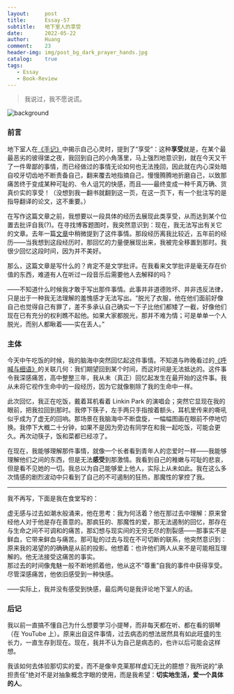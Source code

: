 ```yaml
---
layout:     post
title:      Essay-57
subtitle:   地下室人的享受
date:       2022-05-22
author:     Huang
comment:    23
header-img: img/post_bg_dark_prayer_hands.jpg
catalog:    true
tags:
   - Essay
   - Book-Review
---
```


> 我说过，我不愿说谎。

![background](https://huang-feiyu.github.io/img/post_bg_dark_prayer_hands.jpg)

### 前言

地下室人在[《手记》](https://xn--29s704loyd.com/2021/05/25/Notes-from-Underground/)中揭示自己心灵时，提到了“享受”：这种**享受**就是，在某个最最恶劣的彼得堡之夜，我回到自己的小角落里，马上强烈地意识到，就在今天又干了一件卑鄙的事情，而已经做过的事情无论如何也无法挽回，因此就在内心深处暗自咬牙切齿地不断责备自己，翻来覆去地指摘自己，慢慢腾腾地折磨自己，以致那痛苦终于变成某种可耻的、令人诅咒的快感，而且——最终变成一种千真万确、货真价实的享受！（没想到我一翻书就翻到这一页，在这一页下，有一个批注写的是指导翻译的论文，这不重要。）

在写作这篇文章之前，我想要以一段具体的经历去展现此类享受，从而达到某个位置去批评自我(?)。在寻找博客题图时，我突然意识到：现在，我无法写出有关它的文章。去年一篇[文章](https://xn--29s704loyd.com/2021/11/13/Happy-Birthday/#para-2)中稍微提到了这件事情。那段经历离我比较近，五年前的经历——当我想到这段经历时，那回忆的力量便展现出来，我被完全移置到那时。我很少回忆这段时间，因为并不美好。

那么，这篇文章是写什么的？肯定不是文学批评。在我看来文学批评是毫无存在价值的东西，难道有人在听过一段音乐后需要他人去解释的吗？

——不知道什么时候我才敢于写出那件事情。此事并非道德败坏、并非违反法律，只是出于一种我无法理解的羞愧感才无法写出。“脱光了衣服，他在他们面前好像自己也觉得自己有罪了，差不多承认自己确实一下子比他们都矮了一截，好像他们现在已有充分的权利瞧不起他。如果大家都脱光，那并不难为情；可是单单一个人脱光，而别人都瞅着——实在丢人。”

### 主体

今天中午吃饭的时候，我的脑海中突然回忆起这件事情。不知道与昨晚看过的[《呼喊与细语》](https://movie.douban.com/subject/1296147/)的关联几何：我们期望回到某个时间，而这时间是无法抵达的。这件事令我深感痛苦，高中整整三年，我从未（真正）回忆起发生在最开始的这件事。我从未将它视作生命中的一段经历，因为它就像剔除了我的生命中一样。

此次回忆，我正在吃饭，戴着耳机看着 Linkin Park 的演唱会；突然它显现在我的眼前，把我拉回到那时。我停下筷子，左手两只手指按着额头，耳机里传来的嘶吼似乎成为了虚无的回响。那场景在我脑海中不断盘旋，一幅幅图画在眼前不停地切换。我停下大概二十分钟，如果不是因为旁边有同学在和我一起吃饭，可能会更久。再次动筷子，饭和菜都已经凉了。

在现在，我能够理解那件事情，就像一个长者看到青年人的恋爱时一样——我能够理解他们之间的东西，但是无法**感受**到那激情。我看到自己的稚嫩与可耻的悲哀，但是看不见她的一切。我总以为自己能够爱上他人，实际上从未如此。我在这么多次情感的剧烈波动中只看到了自己的不可遏制的狂热，那魔性的掌控了我。

---

我不再写，下面是我在食堂写的：

虚无感与过去如潮水般涌来，他在思考：我为何活着？他在那过去中理解：原来曾经他人对于他是存在善意的。那疯狂的、那魔性的爱，那无法遏制的回忆，那存在与生命之间不可调和的痛苦，那幻想与现实间的无穷无尽的割裂感——那事实不是鲜血，它带来鲜血与痛苦。那可耻的过去与现在不可切断的联系，他突然意识到：原来我的渴望的的确确是从前的投影。他想着：也许他们两人从来不是可能相互理解的。他无法接受这痛苦的事实。<br/>那过去的时间像鬼魅一般不断地抓着他，他从这不“尊重”自我的事件中获得享受。尽管深感痛苦，他依旧感受到一种快感。

——实际上，我并没有感受到快感，最后两句是我评论地下室人的话。

### 后记

我以前一直搞不懂自己为什么想要学习小提琴，而非每天都在听、都在看的钢琴（在 YouTube 上）。原来出自这件事情，过去病态的想法居然具有如此旺盛的生长力，一直生存到现在。现在，我并不认为自己是病态的，也许以后可能会这样想。

我该如何去体验那切实的爱，而不是像辛克莱那样虚幻无比的臆想？我所说的“承担责任”绝对不是对抽象概念字眼的使用，而是我希望：**切实地生活，爱一个具体的人**。
